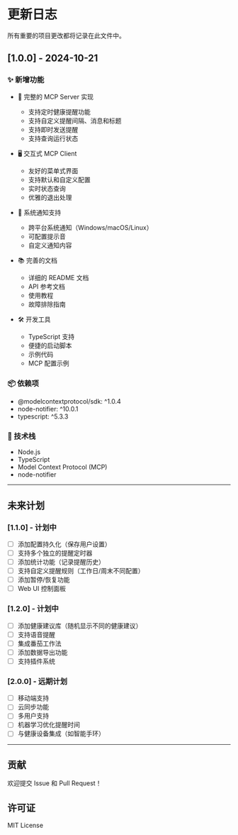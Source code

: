 # 更新日志

所有重要的项目更改都将记录在此文件中。

## [1.0.0] - 2024-10-21

### ✨ 新增功能

- 🎯 完整的 MCP Server 实现
  - 支持定时健康提醒功能
  - 支持自定义提醒间隔、消息和标题
  - 支持即时发送提醒
  - 支持查询运行状态

- 🖥️ 交互式 MCP Client
  - 友好的菜单式界面
  - 支持默认和自定义配置
  - 实时状态查询
  - 优雅的退出处理

- 🔔 系统通知支持
  - 跨平台系统通知（Windows/macOS/Linux）
  - 可配置提示音
  - 自定义通知内容

- 📚 完善的文档
  - 详细的 README 文档
  - API 参考文档
  - 使用教程
  - 故障排除指南

- 🛠️ 开发工具
  - TypeScript 支持
  - 便捷的启动脚本
  - 示例代码
  - MCP 配置示例

### 📦 依赖项

- @modelcontextprotocol/sdk: ^1.0.4
- node-notifier: ^10.0.1
- typescript: ^5.3.3

### 📝 技术栈

- Node.js
- TypeScript
- Model Context Protocol (MCP)
- node-notifier

---

## 未来计划

### [1.1.0] - 计划中

- [ ] 添加配置持久化（保存用户设置）
- [ ] 支持多个独立的提醒定时器
- [ ] 添加统计功能（记录提醒历史）
- [ ] 支持自定义提醒规则（工作日/周末不同配置）
- [ ] 添加暂停/恢复功能
- [ ] Web UI 控制面板

### [1.2.0] - 计划中

- [ ] 添加健康建议库（随机显示不同的健康建议）
- [ ] 支持语音提醒
- [ ] 集成番茄工作法
- [ ] 添加数据导出功能
- [ ] 支持插件系统

### [2.0.0] - 远期计划

- [ ] 移动端支持
- [ ] 云同步功能
- [ ] 多用户支持
- [ ] 机器学习优化提醒时间
- [ ] 与健康设备集成（如智能手环）

---

## 贡献

欢迎提交 Issue 和 Pull Request！

## 许可证

MIT License

